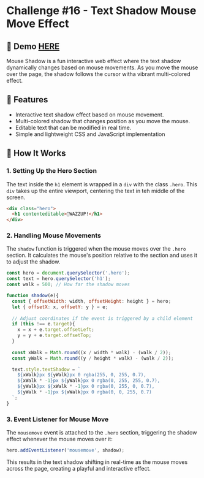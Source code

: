 # Challenge #16 - Text Shadow Mouse Move Effect

## 📸 Demo [HERE](https://hmothershed.github.io/JavaScript30/16-Mouse-Move-Shadow/)
Mouse Shadow is a fun interactive web effect where the text shadow dynamically changes based on mouse movements. As you move the mouse over the page, the shadow follows the cursor witha  vibrant multi-colored effect.

## 🚀 Features
- Interactive text shadow effect based on mouse movement.
- Multi-colored shadow that changes position as you move the mouse.
- Editable text that can be modified in real time.
- Simple and lightweight CSS and JavaScript implementation

## 🔧 How It Works
### 1. Setting Up the Hero Section
The text inside the `h1` element is wrapped in a `div` with the class `.hero`. This `div` takes up the entire viewport, centering the text in teh middle of the screen.
```html
<div class="hero">
  <h1 contenteditable>🤪WAZZUP!</h1>
</div>
```

### 2. Handling Mouse Movements
The `shadow` function is triggered when the mouse moves over the `.hero` section. It calculates the mouse's position relative to the section and uses it to adjust the shadow.
```js
const hero = document.querySelector('.hero');
const text = hero.querySelector('h1');
const walk = 500; // How far the shadow moves

function shadow(e){
  const { offsetWidth: width, offsetHeight: height } = hero;
  let { offsetX: x, offsetY: y } = e;
  
  // Adjust coordinates if the event is triggered by a child element
  if (this !== e.target){
    x = x + e.target.offsetLeft;
    y = y + e.target.offsetTop;
  }
  
  const xWalk = Math.round((x / width * walk) - (walk / 2));
  const yWalk = Math.round((y / height * walk) - (walk / 2));

  text.style.textShadow = `
    ${xWalk}px ${yWalk}px 0 rgba(255, 0, 255, 0.7),
    ${xWalk * -1}px ${yWalk}px 0 rgba(0, 255, 255, 0.7),
    ${yWalk}px ${xWalk * -1}px 0 rgba(0, 255, 0, 0.7),
    ${yWalk * -1}px ${xWalk}px 0 rgba(0, 0, 255, 0.7)
  `;
}
```

### 3. Event Listener for Mouse Move
The `mousemove` event is attached to the `.hero` section, triggering the shadow effect whenever the mouse moves over it:
```js
hero.addEventListener('mousemove', shadow);
```

This results in the text shadow shifting in real-time as the mouse moves across the page, creating a playful and interactive effect.
